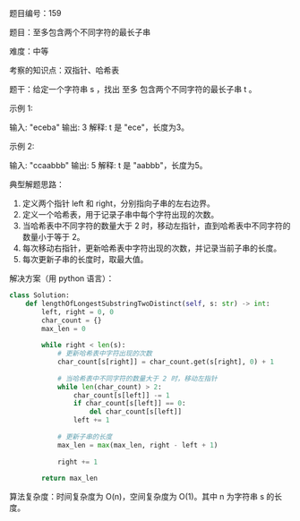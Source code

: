 题目编号：159

题目：至多包含两个不同字符的最长子串

难度：中等

考察的知识点：双指针、哈希表

题干：给定一个字符串 s ，找出 至多 包含两个不同字符的最长子串 t 。

示例 1:

输入: "eceba"
输出: 3
解释: t 是 "ece"，长度为3。

示例 2:

输入: "ccaabbb"
输出: 5
解释: t 是 "aabbb"，长度为5。

典型解题思路：

1. 定义两个指针 left 和 right，分别指向子串的左右边界。
2. 定义一个哈希表，用于记录子串中每个字符出现的次数。
3. 当哈希表中不同字符的数量大于 2 时，移动左指针，直到哈希表中不同字符的数量小于等于 2。
4. 每次移动右指针，更新哈希表中字符出现的次数，并记录当前子串的长度。
5. 每次更新子串的长度时，取最大值。

解决方案（用 python 语言）：

```python
class Solution:
    def lengthOfLongestSubstringTwoDistinct(self, s: str) -> int:
        left, right = 0, 0
        char_count = {}
        max_len = 0
        
        while right < len(s):
            # 更新哈希表中字符出现的次数
            char_count[s[right]] = char_count.get(s[right], 0) + 1
            
            # 当哈希表中不同字符的数量大于 2 时，移动左指针
            while len(char_count) > 2:
                char_count[s[left]] -= 1
                if char_count[s[left]] == 0:
                    del char_count[s[left]]
                left += 1
            
            # 更新子串的长度
            max_len = max(max_len, right - left + 1)
            
            right += 1
        
        return max_len
```

算法复杂度：时间复杂度为 O(n)，空间复杂度为 O(1)。其中 n 为字符串 s 的长度。